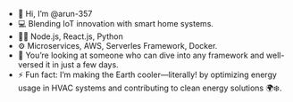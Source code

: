 - 👋 Hi, I’m @arun-357
- 💻 Blending IoT innovation with smart home systems. 
- 💪🏼 Node.js, React.js, Python
- ⚙️ Microservices, AWS, Serverles Framework, Docker. 
- 🚀 You’re looking at someone who can dive into any framework and well-versed it in just a few days. 
- ⚡ Fun fact: I’m making the Earth cooler—literally! by optimizing energy usage in HVAC systems and contributing to clean energy solutions 🌍❄️.

<!---
arun-357/arun-357 is a ✨ special ✨ repository because its `README.md` (this file) appears on your GitHub profile.
You can click the Preview link to take a look at your changes.
--->
